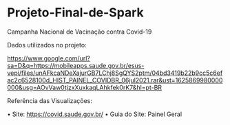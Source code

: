 # Projeto-Final-de-Spark
Campanha Nacional de Vacinação contra Covid-19

Dados utilizados no projeto: 

https://www.google.com/url?sa=D&q=https://mobileapps.saude.gov.br/esus-vepi/files/unAFkcaNDeXajurGB7LChj8SgQYS2ptm/04bd3419b22b9cc5c6efac2c6528100d_HIST_PAINEL_COVIDBR_06jul2021.rar&ust=1625869980000000&usg=AOvVaw0tjzxXuxkaqLAhkfek0rK7&hl=pt-BR

Referência das Visualizações:

• Site: https://covid.saude.gov.br/
• Guia do Site: Painel Geral


